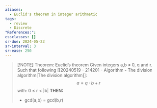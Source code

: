 ```yaml
---
aliases:
  - Euclid's theorem in integer arithmetic
tags:
  - review
  - Discrete
"References:": 
cssclasses: []
sr-due: 2024-05-23
sr-interval: 3
sr-ease: 250
---
```


> [!NOTE] Theorem: Euclid’s theorem 
> Given integers a,b ≠ 0, q and r. Such that following  [[20240519 - 214201 - Algorithm - The division algorithm|The division algorithm]]: 
> $$
> a = q\cdot b +r 
> $$ 
> with:  0 ≤ r < |b|
> **THEN:**
> + gcd(a,b) = gcd(b,r)



